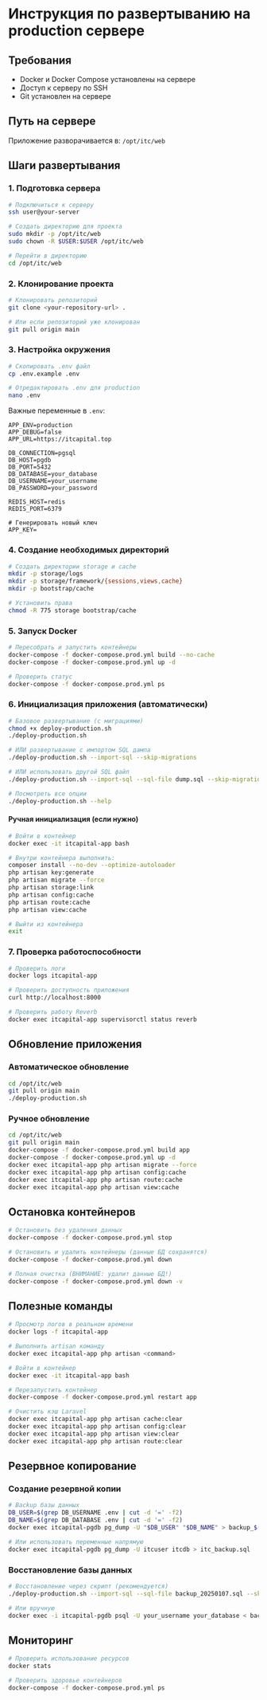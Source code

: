 # Инструкция по развертыванию на production сервере

## Требования

- Docker и Docker Compose установлены на сервере
- Доступ к серверу по SSH
- Git установлен на сервере

## Путь на сервере

Приложение разворачивается в: `/opt/itc/web`

## Шаги развертывания

### 1. Подготовка сервера

```bash
# Подключиться к серверу
ssh user@your-server

# Создать директорию для проекта
sudo mkdir -p /opt/itc/web
sudo chown -R $USER:$USER /opt/itc/web

# Перейти в директорию
cd /opt/itc/web
```

### 2. Клонирование проекта

```bash
# Клонировать репозиторий
git clone <your-repository-url> .

# Или если репозиторий уже клонирован
git pull origin main
```

### 3. Настройка окружения

```bash
# Скопировать .env файл
cp .env.example .env

# Отредактировать .env для production
nano .env
```

Важные переменные в `.env`:

```env
APP_ENV=production
APP_DEBUG=false
APP_URL=https://itcapital.top

DB_CONNECTION=pgsql
DB_HOST=pgdb
DB_PORT=5432
DB_DATABASE=your_database
DB_USERNAME=your_username
DB_PASSWORD=your_password

REDIS_HOST=redis
REDIS_PORT=6379

# Генерировать новый ключ
APP_KEY=
```

### 4. Создание необходимых директорий

```bash
# Создать директории storage и cache
mkdir -p storage/logs
mkdir -p storage/framework/{sessions,views,cache}
mkdir -p bootstrap/cache

# Установить права
chmod -R 775 storage bootstrap/cache
```

### 5. Запуск Docker

```bash
# Пересобрать и запустить контейнеры
docker-compose -f docker-compose.prod.yml build --no-cache
docker-compose -f docker-compose.prod.yml up -d

# Проверить статус
docker-compose -f docker-compose.prod.yml ps
```

### 6. Инициализация приложения (автоматически)

```bash
# Базовое развертывание (с миграциями)
chmod +x deploy-production.sh
./deploy-production.sh

# ИЛИ развертывание с импортом SQL дампа
./deploy-production.sh --import-sql --skip-migrations

# ИЛИ использовать другой SQL файл
./deploy-production.sh --import-sql --sql-file dump.sql --skip-migrations

# Посмотреть все опции
./deploy-production.sh --help
```

#### Ручная инициализация (если нужно)

```bash
# Войти в контейнер
docker exec -it itcapital-app bash

# Внутри контейнера выполнить:
composer install --no-dev --optimize-autoloader
php artisan key:generate
php artisan migrate --force
php artisan storage:link
php artisan config:cache
php artisan route:cache
php artisan view:cache

# Выйти из контейнера
exit
```

### 7. Проверка работоспособности

```bash
# Проверить логи
docker logs itcapital-app

# Проверить доступность приложения
curl http://localhost:8000

# Проверить работу Reverb
docker exec itcapital-app supervisorctl status reverb
```

## Обновление приложения

### Автоматическое обновление

```bash
cd /opt/itc/web
git pull origin main
./deploy-production.sh
```

### Ручное обновление

```bash
cd /opt/itc/web
git pull origin main
docker-compose -f docker-compose.prod.yml build app
docker-compose -f docker-compose.prod.yml up -d
docker exec itcapital-app php artisan migrate --force
docker exec itcapital-app php artisan config:cache
docker exec itcapital-app php artisan route:cache
docker exec itcapital-app php artisan view:cache
```

## Остановка контейнеров

```bash
# Остановить без удаления данных
docker-compose -f docker-compose.prod.yml stop

# Остановить и удалить контейнеры (данные БД сохранятся)
docker-compose -f docker-compose.prod.yml down

# Полная очистка (ВНИМАНИЕ: удалит данные БД!)
docker-compose -f docker-compose.prod.yml down -v
```

## Полезные команды

```bash
# Просмотр логов в реальном времени
docker logs -f itcapital-app

# Выполнить artisan команду
docker exec itcapital-app php artisan <command>

# Войти в контейнер
docker exec -it itcapital-app bash

# Перезапустить контейнер
docker-compose -f docker-compose.prod.yml restart app

# Очистить кэш Laravel
docker exec itcapital-app php artisan cache:clear
docker exec itcapital-app php artisan config:clear
docker exec itcapital-app php artisan view:clear
docker exec itcapital-app php artisan route:clear
```

## Резервное копирование

### Создание резервной копии

```bash
# Backup базы данных
DB_USER=$(grep DB_USERNAME .env | cut -d '=' -f2)
DB_NAME=$(grep DB_DATABASE .env | cut -d '=' -f2)
docker exec itcapital-pgdb pg_dump -U "$DB_USER" "$DB_NAME" > backup_$(date +%Y%m%d_%H%M%S).sql

# Или использовать переменные напрямую
docker exec itcapital-pgdb pg_dump -U itcuser itcdb > itc_backup.sql
```

### Восстановление базы данных

```bash
# Восстановление через скрипт (рекомендуется)
./deploy-production.sh --import-sql --sql-file backup_20250107.sql --skip-migrations

# Или вручную
docker exec -i itcapital-pgdb psql -U your_username your_database < backup_file.sql
```

## Мониторинг

```bash
# Проверить использование ресурсов
docker stats

# Проверить здоровье контейнеров
docker-compose -f docker-compose.prod.yml ps
```

